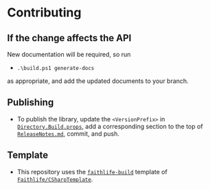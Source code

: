 # Contributing

## If the change affects the API

New documentation will be required, so run

* `.\build.ps1 generate-docs`

as appropriate, and add the updated documents to your branch.

## Publishing

* To publish the library, update the `<VersionPrefix>` in [`Directory.Build.props`](Directory.Build.props), add a corresponding section to the top of [`ReleaseNotes.md`](ReleaseNotes.md), commit, and push.

## Template

* This repository uses the [`faithlife-build`](https://github.com/Faithlife/CSharpTemplate/tree/faithlife-build) template of [`Faithlife/CSharpTemplate`](https://github.com/Faithlife/CSharpTemplate).
